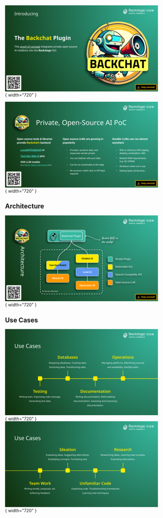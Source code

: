 ![Introducing Backchat](./images/backchat-intro.png){ width="720" }

![Backchat benefits](./images/backchat-benefits.png){ width="720" }

## Architecture

![Backchat architecture](./images/backchat-architecture.png){ width="720" }

## Use Cases

![Backchat use cases](./images/backchat-use-cases-1.png){ width="720" }
![More Backchat use cases](./images/backchat-use-cases-2.png){ width="720" }